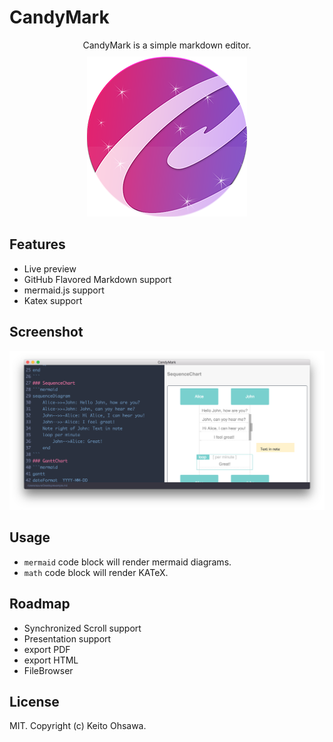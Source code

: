 # CandyMark
<p style="text-align:center;margin:10px;">CandyMark is a simple markdown editor.</p>
<div style="text-align:center;margin:10px">
<img src="./icon.png">
</div>

## Features
- Live preview
- GitHub Flavored Markdown support
- mermaid.js support
- Katex support

## Screenshot
![](./screen.png)

## Usage
- `mermaid` code block will render mermaid diagrams.
- `math` code block will render KATeX.

## Roadmap
- Synchronized Scroll support
- Presentation support
- export PDF
- export HTML
- FileBrowser

## License
MIT. Copyright (c) Keito Ohsawa.
